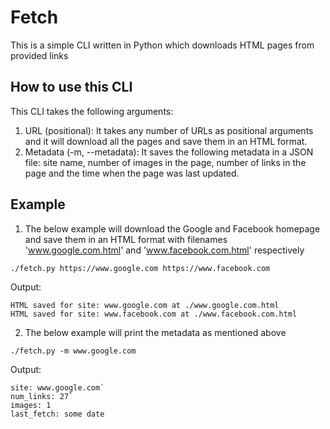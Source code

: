 # Fetch
This is a simple CLI written in Python which downloads HTML pages from provided links

## How to use this CLI
This CLI takes the following arguments:
1. URL (positional): It takes any number of URLs as positional arguments and it will download all the pages and save them in an HTML format.
2. Metadata (-m, --metadata): It saves the following metadata in a JSON file: site name, number of images in the page, number of links in the page and the time when the page was last updated.

## Example
1. The below example will download the Google and Facebook homepage and save them in an HTML format with filenames 'www.google.com.html' and 'www.facebook.com.html' respectively
```
./fetch.py https://www.google.com https://www.facebook.com
```

Output:
```
HTML saved for site: www.google.com at ./www.google.com.html
HTML saved for site: www.facebook.com at ./www.facebook.com.html
```

2. The below example will print the metadata as mentioned above
```
./fetch.py -m www.google.com
```

Output:
```
site: www.google.com`
num_links: 27`
images: 1
last_fetch: some date
```
